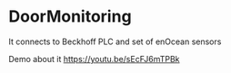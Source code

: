 # DoorMonitoring

It connects to Beckhoff PLC and set of enOcean sensors 

Demo about it https://youtu.be/sEcFJ6mTPBk
